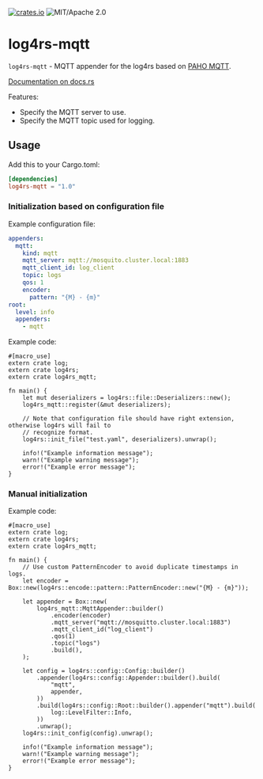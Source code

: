 [![crates.io](https://img.shields.io/crates/v/log4rs-mqtt.svg?maxAge=3600)](https://crates.io/crates/log4rs-mqtt)
![MIT/Apache 2.0](https://img.shields.io/badge/license-MIT%2FApache_2.0-blue.svg)
# log4rs-mqtt

`log4rs-mqtt` - MQTT appender for the log4rs based on [PAHO MQTT](https://github.com/eclipse/paho.mqtt.rust).

[Documentation on docs.rs](https://docs.rs/crate/log4rs-mqtt)

Features:
* Specify the MQTT server to use.
* Specify the MQTT topic used for logging.

## Usage

Add this to your Cargo.toml:

```toml
[dependencies]
log4rs-mqtt = "1.0"
```

### Initialization based on configuration file

Example configuration file:

```yaml
appenders:
  mqtt:
    kind: mqtt
    mqtt_server: mqtt://mosquito.cluster.local:1883
    mqtt_client_id: log_client
    topic: logs
    qos: 1
    encoder:
      pattern: "{M} - {m}"
root:
  level: info
  appenders:
    - mqtt
```

Example code:

```rust,no_run
#[macro_use]
extern crate log;
extern crate log4rs;
extern crate log4rs_mqtt;

fn main() {
    let mut deserializers = log4rs::file::Deserializers::new();
    log4rs_mqtt::register(&mut deserializers);

    // Note that configuration file should have right extension, otherwise log4rs will fail to
    // recognize format.
    log4rs::init_file("test.yaml", deserializers).unwrap();

    info!("Example information message");
    warn!("Example warning message");
    error!("Example error message");
}
```

### Manual initialization

Example code:

```rust,no_run
#[macro_use]
extern crate log;
extern crate log4rs;
extern crate log4rs_mqtt;

fn main() {
    // Use custom PatternEncoder to avoid duplicate timestamps in logs.
    let encoder = Box::new(log4rs::encode::pattern::PatternEncoder::new("{M} - {m}"));

    let appender = Box::new(
        log4rs_mqtt::MqttAppender::builder()
            .encoder(encoder)
            .mqtt_server("mqtt://mosquitto.cluster.local:1883")
            .mqtt_client_id("log_client")
            .qos(1)
            .topic("logs")
            .build(),
    );

    let config = log4rs::config::Config::builder()
        .appender(log4rs::config::Appender::builder().build(
            "mqtt",
            appender,
        ))
        .build(log4rs::config::Root::builder().appender("mqtt").build(
            log::LevelFilter::Info,
        ))
        .unwrap();
    log4rs::init_config(config).unwrap();

    info!("Example information message");
    warn!("Example warning message");
    error!("Example error message");
}
```
